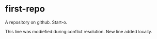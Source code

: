 # first-repo
A repository on github. Start-o.

This line was modiefied during conflict resolution.
New line added locally.
